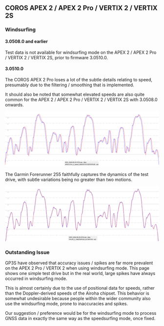 ## COROS APEX 2 / APEX 2 Pro / VERTIX 2 / VERTIX 2S

### Windsurfing

#### 3.0508.0 and earlier

Test data is not available for windsurfing mode on the APEX 2 / APEX 2 Pro / VERTIX 2 / VERTIX 2S, prior to firmware 3.0510.0.



#### 3.0510.0

The COROS APEX 2 Pro loses a lot of the subtle details relating to speed, presumably due to the filtering / smoothing that is implemented.

It should also be noted that somewhat elevated speeds are also quite common for the APEX 2 / APEX 2 Pro / VERTIX 2 / VERTIX 2S with 3.0508.0 onwards.

![v-3-0510-0-apex-2-pro-wsurf](img/v-3-0510-0-apex-2-pro-wsurf.png)

The Garmin Forerunner 255 faithfully captures the dynamics of the test drive, with subtle variations being no greater than two motions.

![v-3-0510-0-fr-255-wsurf](img/v-3-0510-0-fr-255-wsurf.png)



### Outstanding Issue

GP3S have observed that accuracy issues / spikes are far more prevalent on the APEX 2 Pro / VERTIX 2 when using windsurfing mode. This page shows one simple test drive but in the real world, large spikes have always occurred in windsurfing mode.

This is almost certainly due to the use of positional data for speeds, rather than the Doppler-derived speeds of the Airoha chipset. This behavior is somewhat undesirable because people within the wider community also use the windsurfing mode, prone to inaccuracies and spikes.

Our suggestion / preference would be for the windsurfing mode to process GNSS data in exactly the same way as the speedsurfing mode, once fixed.

